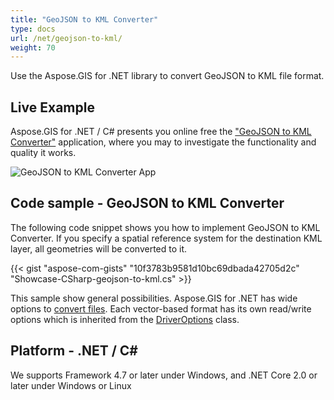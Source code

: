 ```yaml
---
title: "GeoJSON to KML Converter"
type: docs
url: /net/geojson-to-kml/
weight: 70
---
```


Use the Aspose.GIS for .NET library to convert GeoJSON to KML file format.

## **Live Example**

Aspose.GIS for .NET / C# presents you online free the ["GeoJSON to KML Converter"](https://products.aspose.app/gis/conversion/geojson-to-kml) application, where you may to investigate the functionality and quality it works.

![GeoJSON to KML Converter App](conversion.png)

## **Code sample - GeoJSON to KML Converter**

The following code snippet shows you how to implement GeoJSON to KML Converter. If you specify a spatial reference system for the destination KML layer, all geometries will be converted to it. 

{{< gist "aspose-com-gists" "10f3783b9581d10bc69dbada42705d2c" "Showcase-CSharp-geojson-to-kml.cs" >}}

This sample show general possibilities. Aspose.GIS for .NET has wide options to [convert files](https://docs.aspose.com/gis/net/vector-layers/). Each vector-based format has its own read/write options which is inherited from the [DriverOptions](https://reference.aspose.com/gis/net/aspose.gis/driveroptions) class.

## **Platform - .NET / C#**

We supports Framework 4.7 or later under Windows, and .NET Core 2.0 or later under Windows or Linux
